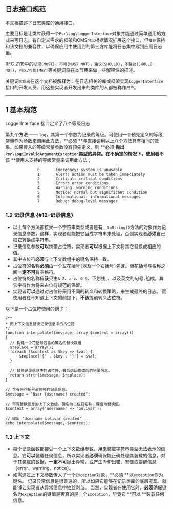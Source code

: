 ## 日志接口规范

本文档描述了日志类库的通用接口。

主要目标是让类库获得一个`Psr\Log\LoggerInterface`对象并能通过简单通用的方式来写日志。有自定义需求的框架和CMS`可以`根据情况扩展这个接口，但`推荐`保持和该文档的兼容性，以确保应用中使用到的第三方库能将日志集中写到应用日志里。

[RFC 2119](http://tools.ietf.org/html/rfc2119)中的`必须(MUST)`，`不可(MUST NOT)`，`建议(SHOULD)`，`不建议(SHOULD NOT)`，`可以/可能(MAY)`等关键词将在本节用来做一些解释性的描述。

关键词`实现者`在这个文档被解释为：在日志相关的库或框架实现`LoggerInterface`接口的开发人员。用这些实现者开发出来的类库的人都被称作`用户`。

---

## 1 基本规范

LoggerInterface 接口定义了八个等级日志

第九个方法 —— `log`，其第一个参数为记录的等级。可使用一个预先定义的等级常量作为参数来调用此方法，**必须 **与直接调用以上八个方法具有相同的效果。如果传入的等级常量参数没有预先定义，则 **必须 **抛出`Psr\Log\InvalidArgumentException`类型的异常。在不确定的情况下，使用者**不该 **使用未支持的等级常量来调用此方法；

```
              0       Emergency: system is unusable
              1       Alert: action must be taken immediately
              2       Critical: critical conditions
              3       Error: error conditions
              4       Warning: warning conditions
              5       Notice: normal but significant condition
              6       Informational: informational messages
              7       Debug: debug-level messages
```

### 1.2 记录信息 {#12-记录信息}

* 以上每个方法都接受一个字符串类型或者是有`__toString()`方法的对象作为记录信息参数，这样，实现者就能把它当成字符串来处理，否则实现者**必须**自己把它转换成字符串。
* 记录信息参数**可以**携带占位符，实现者**可以**根据上下文将其它替换成相应的值。
* 其中占位符**必须**与上下文数组中的键名保持一致。
* 占位符的名称**必须**由一个左花括号`{`以及一个右括号`}`包含。但花括号与名称之间**一定不可**有空格符。
* 占位符的名称**应该**只由`A-Z`、`a-z`、`0-9`、下划线`_`、以及英文的句号`.`组成，其它字符作为将来占位符规范的保留。
* 实现者**可以**通过对占位符采用不同的转义和转换策略，来生成最终的日志。 而使用者在不知道上下文的前提下，**不该**提前转义占位符。

以下是一个占位符使用的例子：

```
/**
* 用上下文信息替换记录信息中的占位符
*/
function interpolate($message, array $context = array())
{
  // 构建一个花括号包含的键名的替换数组
  $replace = array();
  foreach ($context as $key => $val) {
      $replace['{' . $key . '}'] = $val;
  }

  // 替换记录信息中的占位符，最后返回修改后的记录信息。
  return strtr($message, $replace);
}

// 含有带花括号占位符的记录信息。
$message = "User {username} created";

// 带有替换信息的上下文数组，键名为占位符名称，键值为替换值。
$context = array('username' => 'bolivar');

// 输出 "Username bolivar created"
echo interpolate($message, $context);
```

### 1.3 上下文

* 每个记录函数都接受一个上下文数组参数，用来装载字符串类型无法表示的信息。它**可以**装载任何信息，所以实现者**必须**确保能正确处理其装载的信息，对于其装载的数据，**一定不可**抛出异常，或产生PHP出错、警告或提醒信息（error、warning、notice）。
* 如需通过上下文参数传入了一个`Exception`对象，**必须 **以`exception`作为键名。 记录异常信息是很普遍的，所以如果它能够在记录类库的底层实现，就能够让实现者从异常信息中抽丝剥茧。 当然，实现者在使用它时，**必须**确保键名为`exception`的键值是否真的是一个`Exception`，毕竟它 **可以 **装载任何信息。



